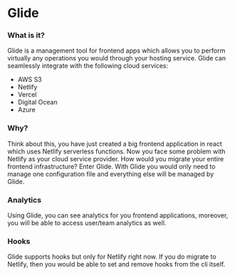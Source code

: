 # Glide

### What is it?

Glide is a management tool for frontend apps which allows you to perform virtually any operations you would through your hosting service.
Glide can seamlessly integrate with the following cloud services:
- AWS S3
- Netlify
- Vercel
- Digital Ocean
- Azure

### Why?

Think about this, you have just created a big frontend application in react which uses Netlify serverless functions. Now you face some problem with Netlify as your cloud service provider. How would you migrate your entire frontend infrastructure? Enter Glide. With Glide you would only need to manage one configuration file and everything else will be managed by Glide.

### Analytics

Using Glide, you can see analytics for you frontend applications, moreover, you will be able to access user/team analytics as well.

### Hooks

Glide supports hooks but only for Netlify right now. If you do migrate to Netlify, then you would be able to set and remove hooks from the cli itself.